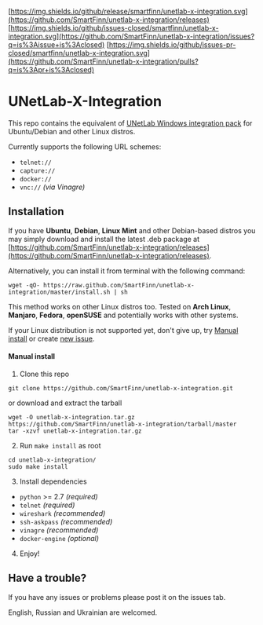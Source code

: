 [https://img.shields.io/github/release/smartfinn/unetlab-x-integration.svg](https://github.com/SmartFinn/unetlab-x-integration/releases)
[https://img.shields.io/github/issues-closed/smartfinn/unetlab-x-integration.svg](https://github.com/SmartFinn/unetlab-x-integration/issues?q=is%3Aissue+is%3Aclosed)
[https://img.shields.io/github/issues-pr-closed/smartfinn/unetlab-x-integration.svg](https://github.com/SmartFinn/unetlab-x-integration/pulls?q=is%3Apr+is%3Aclosed)

# UNetLab-X-Integration

This repo contains the equivalent of [UNetLab Windows integration pack](http://www.unetlab.com/download/UNetLab-Win-Client-Pack.exe) for Ubuntu/Debian and other Linux distros.

Currently supports the following URL schemes:

* `telnet://`
* `capture://`
* `docker://`
* `vnc://` _(via Vinagre)_

## Installation

If you have **Ubuntu**, **Debian**, **Linux Mint** and other Debian-based distros you may simply download and install the latest .deb package at [https://github.com/SmartFinn/unetlab-x-integration/releases](https://github.com/SmartFinn/unetlab-x-integration/releases).

Alternatively, you can install it from terminal with the following command:

```
wget -qO- https://raw.github.com/SmartFinn/unetlab-x-integration/master/install.sh | sh
```

This method works on other Linux distros too. Tested on **Arch Linux**, **Manjaro**, **Fedora**, **openSUSE** and potentially works with other systems.

If your Linux distribution is not supported yet, don't give up, try [Manual install](#manual-install) or create [new issue](https://github.com/SmartFinn/unetlab-x-integration/issues).

#### Manual install

1. Clone this repo

  ```
  git clone https://github.com/SmartFinn/unetlab-x-integration.git
  ```
  or download and extract the tarball
  ```
  wget -O unetlab-x-integration.tar.gz https://github.com/SmartFinn/unetlab-x-integration/tarball/master
  tar -xzvf unetlab-x-integration.tar.gz
  ```

2. Run `make install` as root

  ```
  cd unetlab-x-integration/
  sudo make install
  ```

3. Install dependencies

  * `python` >= 2.7 _(required)_
  * `telnet` _(required)_
  * `wireshark` _(recommended)_
  * `ssh-askpass` _(recommended)_
  * `vinagre` _(recommended)_
  * `docker-engine` _(optional)_

4. Enjoy!

## Have a trouble?

If you have any issues or problems please post it on the issues tab.

English, Russian and Ukrainian are welcomed.

